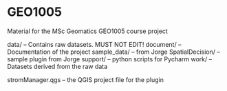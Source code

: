 # GEO1005
Material for the MSc Geomatics GEO1005 course project

data/ – Contains raw datasets. MUST NOT EDIT!
document/ – Documentation of the project
sample_data/ – from Jorge
SpatialDecision/ – sample plugin from Jorge
support/ – python scripts for Pycharm
work/ – Datasets derived from the raw data

stromManager.qgs – the QGIS project file for the plugin
